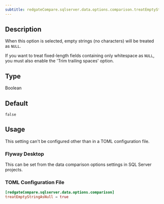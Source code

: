 ```yaml
---
subtitle: redgateCompare.sqlserver.data.options.comparison.treatEmptyStringAsNull
---
```


## Description

When this option is selected, empty strings (no characters) will be treated as `NULL`.

If you want to treat fixed-length fields containing only whitespace as `NULL`, you must also enable the 'Trim trailing spaces' option.

## Type

Boolean

## Default

`false`

## Usage

This setting can't be configured other than in a TOML configuration file.

### Flyway Desktop

This can be set from the data comparison options settings in SQL Server projects.

### TOML Configuration File

```toml
[redgateCompare.sqlserver.data.options.comparison]
treatEmptyStringAsNull = true
```
